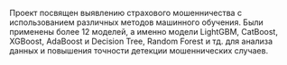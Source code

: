 Проект посвящен выявлению страхового мошенничества с использованием различных методов машинного обучения. Были применены более 12 моделей, а именно модели LightGBM, CatBoost, XGBoost, AdaBoost и Decision Tree, Random Forest и тд. для анализа данных и повышения точности детекции мошеннических случаев.
